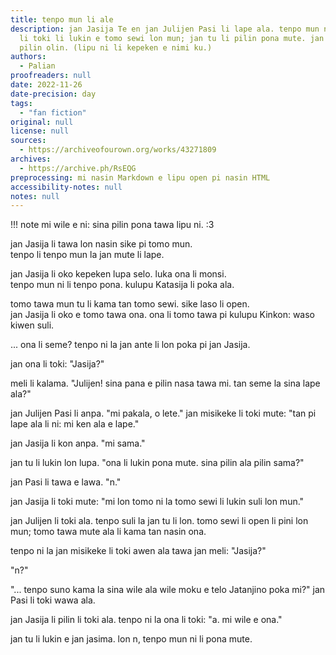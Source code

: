 ```yaml
---
title: tenpo mun li ale
description: jan Jasija Te en jan Julijen Pasi li lape ala. tenpo mun ni la jan tu
  li toki li lukin e tomo sewi lon mun; jan tu li pilin pona mute. jan Julijen li
  pilin olin. (lipu ni li kepeken e nimi ku.)
authors:
  - Palian
proofreaders: null
date: 2022-11-26
date-precision: day
tags:
  - "fan fiction"
original: null
license: null
sources:
  - https://archiveofourown.org/works/43271809
archives:
  - https://archive.ph/RsEQG
preprocessing: mi nasin Markdown e lipu open pi nasin HTML
accessibility-notes: null
notes: null
---
```


!!! note
mi wile e ni: sina pilin pona tawa lipu ni. :3

jan Jasija li tawa lon nasin sike pi tomo mun.  
tenpo li tenpo mun la jan mute li lape.

jan Jasija li oko kepeken lupa selo. luka ona li monsi.  
tenpo mun ni li tenpo pona. kulupu Katasija li poka ala.

tomo tawa mun tu li kama tan tomo sewi. sike laso li open.  
jan Jasija li oko e tomo tawa ona. ona li tomo tawa pi kulupu Kinkon: waso kiwen suli.

... ona li seme? tenpo ni la jan ante li lon poka pi jan Jasija.

jan ona li toki: "Jasija?"

meli li kalama. "Julijen! sina pana e pilin nasa tawa mi. tan seme la sina lape ala?"

jan Julijen Pasi li anpa. "mi pakala, o lete." jan misikeke li toki mute: "tan pi lape ala li ni: mi ken ala e lape."

jan Jasija li kon anpa. "mi sama."

jan tu li lukin lon lupa. "ona li lukin pona mute. sina pilin ala pilin sama?"

jan Pasi li tawa e lawa. "n."

jan Jasija li toki mute: "mi lon tomo ni la tomo sewi li lukin suli lon mun."

jan Julijen li toki ala. tenpo suli la jan tu li lon. tomo sewi li open li pini lon mun; tomo tawa mute ala li kama tan nasin ona.

tenpo ni la jan misikeke li toki awen ala tawa jan meli: "Jasija?"

"n?"

"... tenpo suno kama la sina wile ala wile moku e telo Jatanjino poka mi?" jan Pasi li toki wawa ala.

jan Jasija li pilin li toki ala. tenpo ni la ona li toki: "a. mi wile e ona."

jan tu li lukin e jan jasima. lon n, tenpo mun ni li pona mute.
